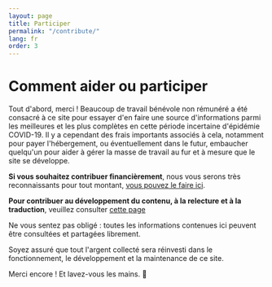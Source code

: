 ```yaml
---
layout: page
title: Participer
permalink: "/contribute/"
lang: fr
order: 3
---
```

# Comment aider ou participer

Tout d'abord, merci ! Beaucoup de travail bénévole non rémunéré a été consacré à ce site pour essayer d'en faire une source d'informations parmi les meilleures et les plus complètes en cette période incertaine d'épidémie COVID-19. Il y a cependant des frais importants associés à cela, notamment pour payer l'hébergement, ou éventuellement dans le futur, embaucher quelqu'un pour aider à gérer la masse de travail au fur et à mesure que le site se développe.

**Si vous souhaitez contribuer financièrement**, nous vous serons très reconnaissants pour tout montant, [vous pouvez le faire ici](https://opencollective.com/flattenthecurve).

**Pour contribuer au développement du contenu, à la relecture et à la traduction**, veuillez consulter [cette page](https://github.com/flattenthecurve/guide/blob/master/CONTRIBUTING.md)

Ne vous sentez pas obligé : toutes les informations contenues ici peuvent être consultées et partagées librement. 

Soyez assuré que tout l'argent collecté sera réinvesti dans le fonctionnement, le développement et la maintenance de ce site.

Merci encore ! Et lavez-vous les mains. 🙂
